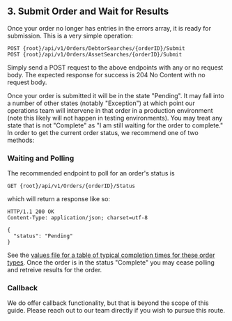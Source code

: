 ## 3. Submit Order and Wait for Results

Once your order no longer has entries in the errors array, it is ready for submission. This is a very simple operation:

```
POST {root}/api/v1/Orders/DebtorSearches/{orderID}/Submit
POST {root}/api/v1/Orders/AssetSearches/{orderID}/Submit
```

Simply send a POST request to the above endpoints with any or no request body. The expected response for success is 204 No Content with no request body.

Once your order is submitted it will be in the state "Pending". It may fall into a number of other states (notably "Exception") at which point our operations team will intervene in that order in a production environment (note this likely will not happen in testing environments). You may treat any state that is not "Complete" as "I am still waiting for the order to complete." In order to get the current order status, we recommend one of two methods:

### Waiting and Polling

The recommended endpoint to poll for an order's status is 

```
GET {root}/api/v1/Orders/{orderID}/Status
```

which will return a response like so:

```
HTTP/1.1 200 OK
Content-Type: application/json; charset=utf-8

{
  "status": "Pending"
}
```

See the [values file for a table of typical completion times for these order types](https://github.com/Reg-Hub/API/blob/main/PPSA%20Searches/Values.md). Once the order is in the status "Complete" you may cease polling and retreive results for the order.

### Callback

We do offer callback functionality, but that is beyond the scope of this guide. Please reach out to our team directly if you wish to pursue this route.
